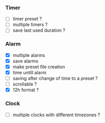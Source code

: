 ### Timer
- [ ] timer preset ?
- [ ] multiple timers ?
- [ ] save last used duration ?

### Alarm
- [x] multiple alarms
- [x] save alarms
- [x] make preset file creation
- [x] time untill alarm
- [ ] saving after change of time to a preset ?
- [ ] scrollable ? 
- [x] 12h format ?

### Clock
- [ ] multiple clocks with different timezones ?